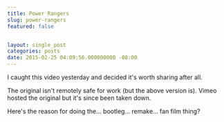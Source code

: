 ```yaml
---
title: Power Rangers
slug: power-rangers
featured: false


layout: single_post
categories: posts
date: 2015-02-25 04:09:56.000000000 -08:00
---
```


I caught this video yesterday and decided it's worth sharing after all.

The original isn't remotely safe for work (but the above version is). Vimeo hosted the original but it's since been taken down.

Here's the reason for doing the… bootleg… remake… fan film thing?


